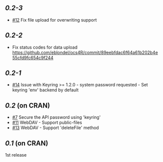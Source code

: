 ## **_0.2-3_**

* [#12](https://github.com/eblondel/ocs4R/issues/12) Fix file upload for overwriting support

## **_0.2-2_**

* Fix status codes for data upload https://github.com/eblondel/ocs4R/commit/89eebfdac6f64a61b202b4e55cfd9fc654c9f244

## **_0.2-1_**

* [#14](https://github.com/eblondel/ocs4R/issues/14) Issue with Keyring >= 1.2.0 - system password requested - Set keyring 'env' backend by default

## **_0.2_** (on CRAN)

* [#7](https://github.com/eblondel/ocs4R/issues/7) Secure the API password using 'keyring' 
* [#11](https://github.com/eblondel/ocs4R/issues/11) WebDAV - Support public-files 
* [#13](https://github.com/eblondel/ocs4R/issues/13) WebDAV - Support 'deleteFile' method

## **_0.1_** (on CRAN)

1st release
